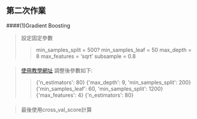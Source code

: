 ## 第二次作業

####(1)Gradient Boosting
>設定固定參數
>>min_samples_split = 500?
>>min_samples_leaf = 50 
>>max_depth = 8 
>>max_features = ‘sqrt’ 
>>subsample = 0.8
####
>[使用教學網址](https://www.analyticsvidhya.com/blog/2016/03/complete-guide-parameter-tuning-xgboost-with-codes-python/)
>調整後參數如下:
>>{'n_estimators': 80}
>>{'max_depth': 9, 'min_samples_split': 200}
>>{'min_samples_leaf': 60, 'min_samples_split': 1200}
>>{'max_features': 4}
>>{'n_estimators': 80}
####
>最後使用cross_val_score計算



